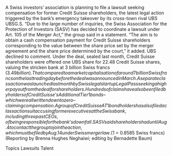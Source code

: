 A Swiss investors’ association is planning to file a lawsuit seeking compensation for former Credit Suisse shareholders, the latest legal action triggered by the bank’s emergency takeover by its cross-town rival UBS UBSG.S.
“Due to the large number of inquiries, the Swiss Association for the Protection of Investors (SASV) has decided to coordinate a lawsuit under Art. 105 of the Merger Act,” the group said in a statement.
“The aim is to obtain a cash compensation payment for Credit Suisse shareholders corresponding to the value between the share price set by the merger agreement and the share price determined by the court,” it added.
UBS declined to comment.
Under the deal, sealed last month, Credit Suisse shareholders were offered one UBS share for 22.48 Credit Suisse shares, valuing the stricken bank at 3 billion Swiss francs ($3.49 billion).
That compared to a market capitalisation of around 7 billion Swiss francs on the last trading day before the deal was announced in March.
A separate class action was launched last month by Swiss legal start up LegalPass seeking a higher payout from the deal for shareholders.
Hundreds of claims have also been filed by holders of Credit Suisse’s Additional Tier 1 bonds – which were all written down to zero – claiming compensation.
A group of Credit Suisse AT1 bondholders has also filed a class action suit accusing former executives at the Swiss bank, including three past CEOs, of being responsible for the bank’s downfall.
SASV said shareholders had until Aug. 4 to contact the group to join the action, which must be filed by Aug. 14 under Swiss merger law.
($1 = 0.8585 Swiss francs)
(Reporting by Brenna Hughes Neghaiwi; editing by Bernadette Baum)

Topics
Lawsuits
Talent
